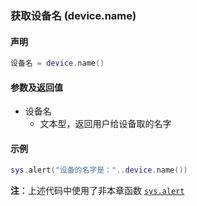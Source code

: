 ### 获取设备名 \(**device\.name**\)


#### 声明
```lua
设备名 = device.name()
```


#### 参数及返回值  
- 设备名
    - 文本型，返回用户给设备取的名字


#### 示例  
```lua
sys.alert("设备的名字是："..device.name())
```
**注**：上述代码中使用了非本章函数 [`sys.alert`](/Handbook/sys/sys.alert.md)

